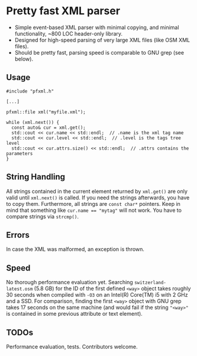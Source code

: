 # Pretty fast XML parser

* Simple event-based XML parser with minimal copying, and minimal functionality, ~800 LOC header-only library.
* Designed for high-speed parsing of very large XML files (like OSM XML files).
* Should be pretty fast, parsing speed is comparable to GNU grep (see below).

## Usage

```
#include "pfxml.h"

[...]

pfxml::file xml("myfile.xml");

while (xml.next()) {
  const auto& cur = xml.get();
  std::cout << cur.name << std::endl;  // .name is the xml tag name
  std::cout << cur.level << std::endl;  // .level is the tags tree level
  std::cout << cur.attrs.size() << std::endl;  // .attrs contains the parameters
}
```

## String Handling

All strings contained in the current element returned by `xml.get()` are only valid until `xml.next()` is called. If you need the strings afterwards, you have to copy them. Furthermore, all strings are `const char*` pointers. Keep in mind that something like `cur.name == "mytag"` will not work. You have to compare strings via `strcmp()`.

## Errors

In case the XML was malformed, an exception is thrown.

## Speed

No thorough performance evaluation yet. Searching `switzerland-latest.osm` (5.8 GB) for the ID of the first defined `<way>` object takes roughly 30 seconds when compiled with `-O3` on an Intel(R) Core(TM) i5 with 2 GHz and a SSD. For comparison, finding the first `<way>` object with GNU grep takes 17 seconds on the same machine (and would fail if the string `"<way>"` is contained in some previous attribute or text element).

## TODOs

Performance evaluation, tests. Contributors welcome.
